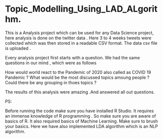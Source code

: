 # Topic_Modelling_Using_LAD_ALgorithm.
This is a  Analysis project  which can be used for any Data Science project, here analysis is done on the twitter data . 
Here 3 to 4 weeks tweets were collected which was then stored in a readable CSV format.
The data csv file is uploaded .

Every analysis project first starts with a question.
We had the same questions in our mind , which were as follows 


How would world react to the Pandemic of 2020 also called as COVID 19 Pandemic ?
What would be the most discussed topics amoung people ?
Could there be any grouping in thoes topics ? 

The results of this analysis were amazing .And answered all out questions.

PS:

Before running the code make sure you have installed R Studio.
It requires an immense knowledge of R programming . So make sure you are aware of basics of R.
It also required basics of Machine Learning. 
Make sure to brush your basics.
Here we have also implemented LDA algorithm which is an NLP algorithm.


